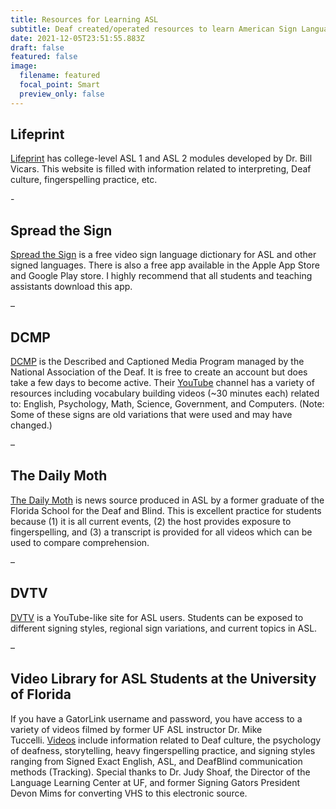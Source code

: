```yaml
---
title: Resources for Learning ASL
subtitle: Deaf created/operated resources to learn American Sign Language
date: 2021-12-05T23:51:55.883Z
draft: false
featured: false
image:
  filename: featured
  focal_point: Smart
  preview_only: false
---
```

## Lifeprint

[Lifeprint](http://www.lifeprint.com/) has college-level ASL 1 and ASL 2 modules developed by Dr. Bill Vicars. This website is filled with information related to interpreting, Deaf culture, fingerspelling practice, etc.

\-

## Spread the Sign

[Spread the Sign](https://www.spreadthesign.com/en.us/search/) is a free video sign language dictionary for ASL and other signed languages. There is also a free app available in the Apple App Store and Google Play store. I highly recommend that all students and teaching assistants download this app.

–

## DCMP

[DCMP](https://dcmp.org/) is the Described and Captioned Media Program managed by the National Association of the Deaf. It is free to create an account but does take a few days to become active. Their [YouTube](https://www.youtube.com/user/dcmpnad) channel has a variety of resources including vocabulary building videos (~30 minutes each) related to: English, Psychology, Math, Science, Government, and Computers. (Note: Some of these signs are old variations that were used and may have changed.)

–

## The Daily Moth

[The Daily Moth](https://www.facebook.com/TheDailyMoth/?fref=ts) is news source produced in ASL by a former graduate of the Florida School for the Deaf and Blind. This is excellent practice for students because (1) it is all current events, (2) the host provides exposure to fingerspelling, and (3) a transcript is provided for all videos which can be used to compare comprehension.

–

## DVTV

[DVTV](http://www.deafvideo.tv/) is a YouTube-like site for ASL users. Students can be exposed to different signing styles, regional sign variations, and current topics in ASL.

–

## Video Library for ASL Students at the University of Florida

If you have a GatorLink username and password, you have access to a variety of videos filmed by former UF ASL instructor Dr. Mike Tuccelli. [Videos](https://mediasite.video.ufl.edu/Mediasite/Catalog/catalogs/jshoafufledu-asl) include information related to Deaf culture, the psychology of deafness, storytelling, heavy fingerspelling practice, and signing styles ranging from Signed Exact English, ASL, and DeafBlind communication methods (Tracking). Special thanks to Dr. Judy Shoaf, the Director of the Language Learning Center at UF, and former Signing Gators President Devon Mims for converting VHS to this electronic source.